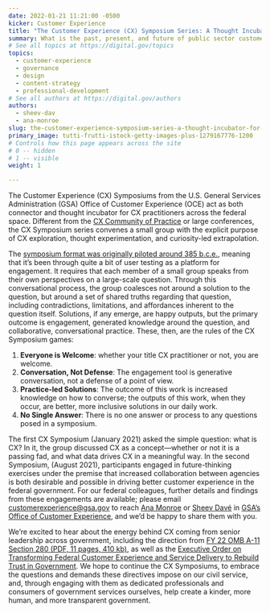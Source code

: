 ```yaml
---
date: 2022-01-21 11:21:00 -0500
kicker: Customer Experience
title: "The Customer Experience (CX) Symposium Series: A Thought Incubator for Federal CX Practitioners"
summary: What is the past, present, and future of public sector customer experience practice? The CX Symposium series gathers practitioners to map our way.
# See all topics at https://digital.gov/topics
topics:
  - customer-experience
  - governance
  - design
  - content-strategy
  - professional-development
# See all authors at https://digital.gov/authors
authors:
  - sheev-dav
  - ana-monroe
slug: the-customer-experience-symposium-series-a-thought-incubator-for-federal-cx-practitioners
primary_image: tutti-frutti-istock-getty-images-plus-1279167776-1200
# Controls how this page appears across the site
# 0 -- hidden
# 1 -- visible
weight: 1

---
```


The Customer Experience (CX) Symposiums from the U.S. General Services Administration (GSA) Office of Customer Experience (OCE) act as both connector and thought incubator for CX practitioners across the federal space. Different from the [CX Community of Practice](https://digital.gov/communities/customer-experience/) or large conferences, the CX Symposium series convenes a small group with the explicit purpose of CX exploration, thought experimentation, and curiosity-led extrapolation.

The [symposium format was originally piloted around 385 b.c.e.](https://catalog.loc.gov/vwebv/search?searchCode=LCCN&searchArg=10033831&searchType=1&permalink=y), meaning that it’s been through quite a bit of user testing as a platform for engagement. It requires that each member of a small group speaks from their own perspectives on a large-scale question. Through this conversational process, the group coalesces not around a solution to the question, but around a set of shared truths regarding that question, including contradictions, limitations, and affordances inherent to the question itself. Solutions, if any emerge, are happy outputs, but the primary outcome is engagement, generated knowledge around the question, and collaborative, conversational practice. These, then, are the rules of the CX Symposium games:

1. **Everyone is Welcome**: whether your title CX practitioner or not, you are welcome.
2. **Conversation, Not Defense**: The engagement tool is generative conversation, not a defense of a point of view.
3. **Practice-led Solutions**: The outcome of this work is increased knowledge on how to converse; the outputs of this work, when they occur, are better, more inclusive solutions in our daily work.
4. **No Single Answer**: There is no one answer or process to any questions posed in a symposium.

The first CX Symposium (January 2021) asked the simple question: what is CX? In it, the group discussed CX as a concept—whether or not it is a passing fad, and what data drives CX in a meaningful way. In the second Symposium, (August 2021), participants engaged in future-thinking exercises under the premise that increased collaboration between agencies is both desirable and possible in driving better customer experience in the federal government. For our federal colleagues, further details and findings from these engagements are available; please email [customerexperience@gsa.gov](mailto:customerexperience@gsa.gov) to reach [Ana Monroe](https://digital.gov/authors/ana-monroe/) or [Sheev Davé](https://digital.gov/authors/sheev-dav/) in [GSA’s Office of Customer Experience](https://www.gsa.gov/about-us/organization/office-of-customer-experience), and we’d be happy to share them with you.

We’re excited to hear about the energy behind CX coming from senior leadership across government, including the direction from [FY 22 OMB A-11 Section 280 (PDF, 11 pages, 410 kb)](https://www.performance.gov/cx/assets/files/a11_2021-FY22.pdf), as well as the [Executive Order on Transforming Federal Customer Experience and Service Delivery to Rebuild Trust in Government](https://www.whitehouse.gov/briefing-room/presidential-actions/2021/12/13/executive-order-on-transforming-federal-customer-experience-and-service-delivery-to-rebuild-trust-in-government/). We hope to continue the CX Symposiums, to embrace the questions and demands these directives impose on our civil service, and, through engaging with them as dedicated professionals and consumers of government services ourselves, help create a kinder, more human, and more transparent government.
